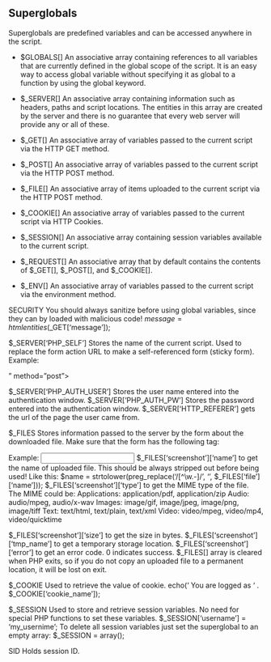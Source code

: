 ## Superglobals
Superglobals are predefined variables and can be accessed anywhere in the script. 

- $GLOBALS[] An associative array containing references to all variables that are currently defined in the global scope of the script. It is an easy way to access global variable without specifying it as global to a function by using the global keyword.

- $_SERVER[] An associative array containing information such as headers, paths and script locations. The entities in this array are created by the server and there is no guarantee that every web server will provide any or all of these.

- $_GET[] An associative array of variables passed to the current script via the HTTP GET method.

- $_POST[] An associative array of variables passed to the current script via the HTTP POST method.

- $_FILE[] An associative array of items uploaded to the current script via the HTTP POST method.

- $_COOKIE[] An associative array of variables passed to the current script via HTTP Cookies.

- $_SESSION[] An associative array containing session variables available to the current script.

- $_REQUEST[] An associative array that by default contains the contents of $_GET[], $_POST[], and $_COOKIE[].

- $_ENV[] An associative array of variables passed to the current script via the environment method.

SECURITY
You should always sanitize before using global variables, since they can by loaded with malicious code!
$message = htmlentities($_GET[‘message’]);




$_SERVER[‘PHP_SELF’] Stores the name of the current script. Used to replace the form action URL to make a self-referenced form (sticky form).
Example:
<form action=”<?php echo $_SERVER[‘PHP_SELF’]; ?>” method=”post”>

$_SERVER[‘PHP_AUTH_USER’]
Stores the user name entered into the authentication window.
$_SERVER[‘PHP_AUTH_PW’]
Stores the password entered into the authentication window.
$_SERVER[‘HTTP_REFERER’] gets the url of the page the user came from.

$_FILES
Stores information passed to the server by the form about the downloaded file. Make sure that the form has the following tag:
<form enctype=”multipart/form-data” … >
Example:
<input type=”file” name=”screenshot” />
$_FILES[‘screenshot’][‘name’] to get the name of uploaded file. This should be always stripped out before being used! Like this: 
$name = strtolower(preg_replace(‘/[^\w.-]/’, ‘’, $_FILES[‘file’][‘name’]));
$_FILES[‘screenshot’][‘type’] to get the MIME type of the file. The MIME could be:
Applications: application/pdf, application/zip
Audio: audio/mpeg, audio/x-wav
Images: image/gif, image/jpeg, image/png, image/tiff
Text: text/html, text/plain, text/xml
Video: video/mpeg, video/mp4, video/quicktime

$_FILES[‘screenshot’][‘size’] to get the size in bytes.
$_FILES[‘screenshot’][‘tmp_name’] to get a temporary storage location.
$_FILES[‘screenshot’][‘error’] to get an error code. 0 indicates success.
$_FILES[] array is cleared when PHP exits, so if you do not copy an uploaded file to a permanent location, it will be lost on exit.


$_COOKIE
Used to retrieve the value of cookie.
echo(‘ You are logged as ‘ . $_COOKIE[‘cookie_name’]);

$_SESSION
Used to store and retrieve session variables. No need for special PHP functions to set these variables.
$_SESSION[‘username’] = ‘my_usernime’;
To delete all session variables just set the superglobal to an empty array:
$_SESSION = array();

SID
Holds session ID.
<?php echo SID; ?>
